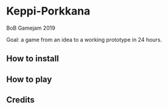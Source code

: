 # Keppi-Porkkana
BoB Gamejam 2019

Goal: a game from an idea to a working prototype in 24 hours.

## How to install

## How to play

## Credits